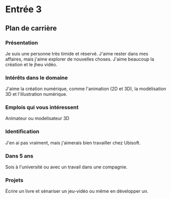 # Entrée 3
## Plan de carrière

### Présentation
Je suis une personne très timide et réservé. J'aime rester dans mes affaires, mais j'aime explorer de nouvelles choses. J'aime beaucoup la création et le jheu vidéo.

### Intérêts dans le domaine
J'aime la création numérique, comme l'animation (2D et 3D), la modélisation 3D et l'illustration numérique. 

### Emplois qui vous intéressent
Animateur ou modelisateur 3D

### Identification
J'en ai pas vraiment, mais j'aimerais bien travailler chez Ubisoft.

### Dans 5 ans
Sois à l'université ou avec un travail dans une compagnie.

### Projets
Écrire un livre et sénariser un jeu-vidéo ou même en développer un.
